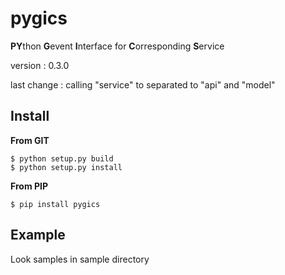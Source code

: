 # pygics

**PY**thon **G**event **I**nterface for **C**orresponding **S**ervice

version : 0.3.0

last change : calling "service" to separated to "api" and "model"

## Install

**From GIT**

	$ python setup.py build
	$ python setup.py install

**From PIP**

	$ pip install pygics

## Example

Look samples in sample directory